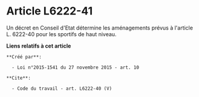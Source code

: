 # Article L6222-41

Un décret en Conseil d'Etat détermine les aménagements prévus à l'article L. 6222-40 pour les sportifs de haut niveau.

**Liens relatifs à cet article**

	**Créé par**:

	  - Loi n°2015-1541 du 27 novembre 2015 - art. 10

	**Cite**:

	  - Code du travail - art. L6222-40 (V)
